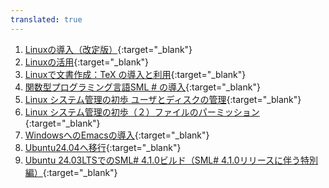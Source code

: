 ```yaml
---
translated: true
---
```

1. [Linuxの導入（改定版）](https://youtu.be/ov4xX77Wsuk){:target="_blank"} 
2. [Linuxの活用](https://youtu.be/CxO2IKA9I10){:target="_blank"} 
3. [Linuxで文書作成：TeX の導入と利用](https://youtu.be/KXUEIgwfgL8){:target="_blank"} 
4. [関数型プログラミング言語SML # の導入](https://youtu.be/_zaB8E48sEU){:target="_blank"} 
5. [Linux システム管理の初歩 ユーザとディスクの管理](https://youtu.be/zMpvOd78Lws){:target="_blank"} 
6. [Linux システム管理の初歩（２）ファイルのパーミッション](https://youtu.be/YHkRAX9e8Lg){:target="_blank"} 
7. [WindowsへのEmacsの導入](https://youtu.be/DH38ol6396k){:target="_blank"} 
8. [Ubuntu24.04へ移行](https://youtu.be/7CAAl7vgx4Y){:target="_blank"} 
9. [Ubuntu 24.03LTSでのSML# 4.1.0ビルド（SML# 4.1.0リリースに伴う特別編）](https://youtu.be/_WbMZTApbJc){:target="_blank"} 
